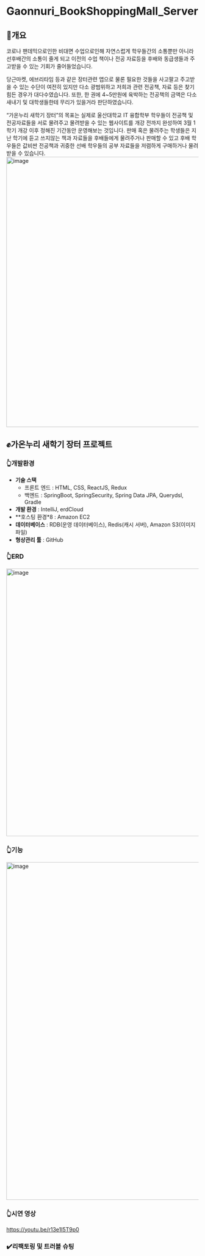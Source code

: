 # Gaonnuri_BookShoppingMall_Server
## :information_desk_person:개요
코로나 팬데믹으로인한 비대면 수업으로인해 자연스럽게 학우들간의 소통뿐만 아니라 선후배간의 소통이 줄게 되고 이전의 수업 책이나 전공 자료등을 후배와 동급생들과 주고받을 수 있는 기회가 줄어들었습니다.

당근마켓, 에브리타임 등과 같은 장터관련 앱으로 물론 필요한 것들을 사고팔고 주고받을 수 있는 수단이 여전히 있지만 다소 광범위하고  저희과 관련 전공책, 자료 등은 찾기 힘든 경우가 대다수였습니다. 또한, 한 권에 4~5만원에 육박하는 전공책의 금액은 다소 새내기 및 대학생들한테 무리가 있을거라 판단하였습니다.

“가온누리 새학기 장터”의 목표는 실제로 울산대학교 IT 융합학부 학우들이 전공책 및 전공자료들을 서로 물려주고 물려받을 수 있는 웹사이트를 개강 전까지 완성하여 3월 1학기 개강 이후 정해진 기간동안 운영해보는 것입니다. 판매 혹은 물려주는 학생들은 지난 학기에 듣고 쓰지않는 책과 자료들을 후배들에게 물려주거나 판매할 수 있고 후배 학우들은 값비싼 전공책과 귀중한 선배 학우들의 공부 자료들을 저렴하게 구매하거나 물려받을 수 있습니다.
<img width="709" alt="image" src="https://user-images.githubusercontent.com/102129660/224462725-fd11780e-9968-47bc-94b8-8799336c21a1.png">
## :fist:가온누리 새학기 장터 프로젝트
### :point_up_2:개발환경
- **기술 스택**
    - 프론트 엔드 : HTML, CSS, ReactJS, Redux
    - 백엔드 : SpringBoot, SpringSecurity, Spring Data JPA, Querydsl, Gradle
- **개발 환경** : IntelliJ, erdCloud
- **호스팅 환경*8 : Amazon EC2
- **데이터베이스** : RDB(운영 데이터베이스), Redis(캐시 서버), Amazon S3(이미지 파일)
- **형상관리 툴** : GitHub

### :point_up_2:ERD
<img width="702" alt="image" src="https://user-images.githubusercontent.com/102129660/224462839-01745948-72cb-41c6-a851-c6a17cab1751.png">

### :point_up_2:기능
<img width="886" alt="image" src="https://user-images.githubusercontent.com/102129660/224462863-d392bb36-9265-433e-a936-dceef349b20d.png">

### :point_up_2:시연 영상
https://youtu.be/r13e1I5T9p0

### :heavy_check_mark:리팩토링 및 트러블 슈팅
